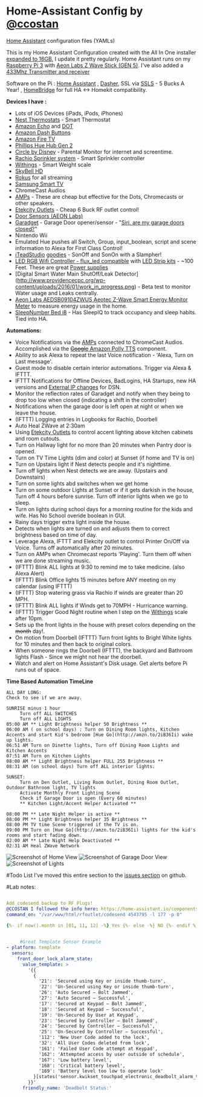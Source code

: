 # Home-Assistant Config by [@ccostan](http://www.twitter.com/ccostan)
[Home Assistant](https://home-assistant.io/) configuration files (YAMLs)

This is my Home Assistant Configuration created with the All In One installer [expanded to 16GB.](https://community.home-assistant.io/t/expanding-partition-on-sd-card-for-raspberry-pi-with-noobs-pre-installed/2036)  I update it pretty regularly. 
Home Assistant runs on my [Raspberry Pi 3](http://amzn.to/2e3DOBY) with [Aeon Labs Z Wave Stick (GEN 5)](http://amzn.to/2eAiAP0). I've also added a [433Mhz Transmitter and receiver](http://amzn.to/2dceNY2)

Software on the Pi : [Home Assistant](https://home-assistant.io/) , [Dasher](https://github.com/maddox/dasher), SSL via [SSLS](SSLS.com) - 5 Bucks A Year! , [HomeBridge](https://github.com/nfarina/homebridge) for full HA <-> Homekit compatibility. 

**Devices I have :**
* Lots of iOS Devices (iPads, iPods, iPhones)
* [Nest Thermostats](http://amzn.to/2eAhB1k) - Smart Thermostat
* [Amazon Echo](http://amzn.to/2dSVbK4) and [DOT](http://amzn.to/2e3vHFQ)
* [Amazon Dash Buttons](http://amzn.to/2dPKZhM)
* [Amazon Fire TV](http://amzn.to/2iiuaNT)
* [Phillips Hue Hub Gen 2](http://amzn.to/2eoQTJy)
* [Circle by Disney](http://amzn.to/2eAgaA6) - Parental Monitor for internet and screentime.
* [Rachio Sprinkler system](http://amzn.to/2eoPKBW) - Smart Sprinkler controller
* [Withings](http://amzn.to/2kr78nW) - Smart Weight scale
* [SkyBell HD](http://amzn.to/2dcexIB)
* [Rokus](http://amzn.to/2dpn89c) for all streaming
* [Samsung Smart TV](http://amzn.to/2efNNnq)
* ChromeCast Audios
* [AMPs](http://amzn.to/2j18dlT) - These are cheap but effective for the Dots, Chromecasts or other speakers.
* [Etekcity Outlets](http://amzn.to/2efNoBP) - Cheap 6 Buck RF outlet control!
* [Door Sensors (AEON Labs)](http://amzn.to/2e3xDxY)
* [Garadget](http://amzn.to/2jQLpVQ) - Garage Door opener/sensor - "[Siri, are my garage doors closed?](https://pbs.twimg.com/media/C3cyJZSWAAAalPm.jpg:large)"
* Nintendo Wii
* Emulated Hue pushes all Switch, Group, input_boolean, script and scene information to Alexa for First Class Control! 
* [iTeadStudio](https://www.itead.cc/) [goodies](https://twitter.com/ccostan/status/793119824008384512) - SonOff and SonOn with a Slampher!
* [LED RGB Wifi Controller - flux_led compatible](http://amzn.to/2jUBSBE) with [LED Strip kits](http://amzn.to/2gJYfZ5) - ~100 Feet. These are great [Power supplies](http://amzn.to/2j5Vu0D)
* [Digital Smart Water Main ShutOff/Leak Detector] (http://www.providencecpc.org/wp-content/uploads/2016/01/work_in_progress.png) - Beta test to monitor Water usage and Leaks centrally.
* [Aeon Labs AEDSB09104ZWUS Aeotec Z-Wave Smart Energy Monitor Meter](http://amzn.to/2l5wEDo) to measure energy usage in the home.
* [SleepNumber Bed i8](http://amzn.to/2kxdXXI) - Has SleepIQ to track occupancy and sleep habits.  Tied into HA.

**Automations:**
* Voice Notifications via the [AMPs](http://amzn.to/2j18dlT) connected to ChromeCast Audios.  Accomplished via the [~~Google~~ Amazon Polly TTS](https://home-assistant.io/components/tts/) component.
* Ability to ask Alexa to repeat the last Voice notification - 'Alexa, Turn on Last message'.
* Guest mode to disable certain interior automations. Trigger via Alexa & IFTTT.
* IFTTT Notifications for Offline Devices, BadLogins, HA Startups, new HA versions and [External IP changes](https://community.home-assistant.io/t/detect-if-ip-changes/6830) for DSN.
* Monitor the reflection rates of Garadget and notify when they being to drop too low when closed (indicating a shift in the controller)
* Notifications when the garage door is left open at night or when we leave the house.
* (IFTTT) Logging entries in Logbooks for Rachio, Doorbell
* Auto Heal ZWave at 2:30am
* Using [Etekcity Outlets](http://amzn.to/2efNoBP) to control accent lighting above kitchen cabinets and room cutouts.
* Turn on Hallway light for no more than 20 minutes when Pantry door is opened.
* Turn on TV Time Lights (dim and color) at Sunset (if home and TV is on)
* Turn on Upstairs light if Nest detects people and it's nighttime.
* Turn off lights when Nest detects we are away. (Upstairs and Downstairs)
* Turn on some lights abd switches when we get home
* Turn on some outdoor Lights at Sunset or if it gets darkish in the house, Turn off 4 hours before sunrise.  Turn off interior lights when we go to sleep.
* Turn on lights during school days for a morning routine for the kids and wife. Has No School overide boolean in GUI.
* Rainy days trigger extra light inside the house. 
* Detects when lights are turned on and adjusts them to correct brightness based on time of day.
* Leverage Alexa, IFTTT and Elekcity outlet to control Printer On/Off via Voice. Turns off automatically after 20 minutes.
* Turn on AMPs when Chromecast reports 'Playing'.  Turn them off when we are done streaming music. 
* (IFTTT) Blink ALL lights at 9:30 to remind me to take medicine. (also Alexa Alert)
* (IFTTT) Blink Office lights 15 minutes before ANY meeting on my calendar (using IFTTT)
* (IFTTT) Stop watering grass via Rachio if winds are greater than 20 MPH. 
* (IFTTT) Blink ALL lights if Winds get to 70MPH - Hurricance warning.
* (IFTTT) Trigger Good Night routine when I step on the [Withings](http://amzn.to/2kr78nW) scale after 10pm.
* Sets up the front lights in the house with preset colors depending on the ~~month~~ day!.
* On motion from Doorbell (IFTTT) Turn front lights to Bright White lights for 10 minutes and then back to original colors.
* When someone rings the Doorbell (IFTTT), the backyard and Bathroom lights Flash - Since we might not hear the doorbell.
* Watch and alert on Home Assistant's Disk usage. Get alerts before Pi runs out of space. 

**Time Based Automation TimeLine**
```
ALL DAY LONG: 
Check to see if we are away.

SUNRISE minus 1 hour
     Turn off ALL SWITCHES
     Turn off ALL LIGHTS
05:00 AM ** Light Brightness helper 50 Brightness ** 
06:00 AM ( on school days) : Turn on Dining Room lights, Kitchen Accents and start Kid's bedroom [Hue Go](http://amzn.to/2iB36Ii) wake up lights.
06:51 AM Turn on Dinette lights, Turn off Dining Room Lights and Kitchen Accents
07:51 AM Turn on Kitchen Lights
08:00 AM ** Light Brightness helper FULL 255 Brightness ** 
08:31 AM (on school days) Turn off ALL interior lights.

SUNSET: 
     Turn on Den Outlet, Living Room Outlet, Dining Room Outlet, Outdoor Bathroom light, TV lights
     Activate Monthly Front Lighting Scene
     Check if Garage Door is open (Every 60 minutes)
     ** Kitchen Light/Accent Helper Activated **

08:00 PM ** Late Night Helper is active **
08:00 PM ** Light Brightness helper 35 Brightness ** 
08:00 PM TV time Scene triggered if the TV is on. 
09:00 PM Turn on [Hue Go](http://amzn.to/2iB36Ii) lights for the kid's rooms and start fading down.
02:00 AM ** Late Night Help Deactivated **
02:31 AM Heal ZWave Network
```

![Screenshot of Home View](https://i.imgur.com/6NYAhZA.png)
![Screenshot of Garage Door View](https://i.imgur.com/rtRZJNP.png)
![Screenshot of Lights](https://i.imgur.com/oDeQrm2.png)

#Todo List
I've moved this entire section to the [issues section](https://github.com/CCOSTAN/Home-AssistantConfig/issues) on github. 


#Lab notes:

```yaml

Add codesend backup to RF Plugs! 
@CCOSTAN I followed the info here: https://home-assistant.io/components/switch.command_line/
command_on: "/var/www/html/rfoutlet/codesend 4543795 -l 177 -p 0"
        
{%- if now().month in [01, 11, 12] -%} Yes {%- else -%} NO {%- endif %}


     #Great Template Sensor Example
- platform: template
  sensors:
    front_door_lock_alarm_state:
      value_template: >
        '{{
          {
            '21': 'Secured using Key or inside thumb-turn',
            '22': 'Un-Secured using Key or inside thumb-turn',
            '26': 'Auto Secured – Bolt Jammed',
            '27': 'Auto Secured – Successful',
            '17': 'Secured at Keypad – Bolt Jammed',
            '18': 'Secured at Keypad – Successful',
            '19': 'Un-Secured by User at Keypad',
            '23': 'Secured by Controller – Bolt Jammed',
            '24': 'Secured by Controller – Successful',
            '25': 'Un-Secured by Controller – Successful',
            '112': 'New User Code added to the lock',
            '32': 'All User Codes deleted from lock',
            '161': 'Failed User Code attempt at Keypad',
            '162': 'Attempted access by user outside of schedule',
            '167': 'Low battery level',
            '168': 'Critical battery level',
            '169': 'Battery level too low to operate lock'
          }[states('sensor.kwikset_touchpad_electronic_deadbolt_alarm_type_26_0')]
        }}'
      friendly_name: 'Deadbolt Status:'



   
```


